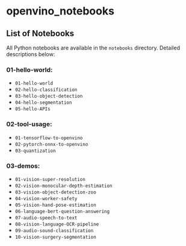 # openvino_notebooks

## List of Notebooks
All Python notebooks are available in the `notebooks` directory. Detailed descriptions below: 

### 01-hello-world:
* `01-hello-world` 
* `02-hello-classification` 
* `03-hello-object-detection` 
* `04-hello-segmentation` 
* `05-hello-APIs` 

### 02-tool-usage:
* `01-tensorflow-to-openvino`
* `02-pytorch-onnx-to-openvino`
* `03-quantization`

### 03-demos:
* `01-vision-super-resolution`
* `02-vision-monocular-depth-estimation`
* `03-vision-object-detection-zoo`
* `04-vision-worker-safety`
* `05-vision-hand-pose-estimation` 
* `06-language-bert-question-answering` 
* `07-audio-speech-to-text` 
* `08-vision-language-OCR-pipeline`
* `09-audio-sound-classification`
* `10-vision-surgery-segmentation`
